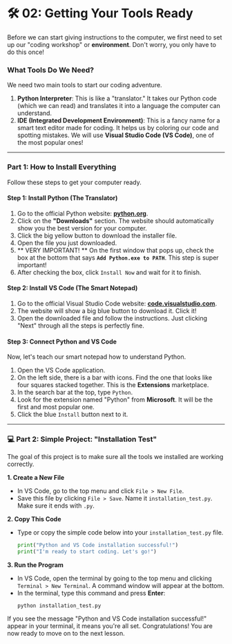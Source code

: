 # 🛠️ 02: Getting Your Tools Ready

Before we can start giving instructions to the computer, we first need to set up our "coding workshop" or **environment**. Don't worry, you only have to do this once!

### What Tools Do We Need?

We need two main tools to start our coding adventure.

1.  **Python Interpreter**: This is like a "translator." It takes our Python code (which we can read) and translates it into a language the computer can understand.
2.  **IDE (Integrated Development Environment)**: This is a fancy name for a smart text editor made for coding. It helps us by coloring our code and spotting mistakes. We will use **Visual Studio Code (VS Code)**, one of the most popular ones!

---

### Part 1: How to Install Everything

Follow these steps to get your computer ready.

#### Step 1: Install Python (The Translator)

1.  Go to the official Python website: **[python.org](https://www.python.org/)**.
2.  Click on the **"Downloads"** section. The website should automatically show you the best version for your computer.
3.  Click the big yellow button to download the installer file.
4.  Open the file you just downloaded.
5.  ** VERY IMPORTANT! ** On the first window that pops up, check the box at the bottom that says **`Add Python.exe to PATH`**. This step is super important!
6.  After checking the box, click `Install Now` and wait for it to finish.

#### Step 2: Install VS Code (The Smart Notepad)

1.  Go to the official Visual Studio Code website: **[code.visualstudio.com](https://code.visualstudio.com/)**.
2.  The website will show a big blue button to download it. Click it!
3.  Open the downloaded file and follow the instructions. Just clicking "Next" through all the steps is perfectly fine.

#### Step 3: Connect Python and VS Code

Now, let's teach our smart notepad how to understand Python.

1.  Open the VS Code application.
2.  On the left side, there is a bar with icons. Find the one that looks like four squares stacked together. This is the **Extensions** marketplace.
3.  In the search bar at the top, type `Python`.
4.  Look for the extension named "Python" from **Microsoft**. It will be the first and most popular one.
5.  Click the blue `Install` button next to it.

---

### 💻 Part 2: Simple Project: "Installation Test"

The goal of this project is to make sure all the tools we installed are working correctly.

**1. Create a New File**

- In VS Code, go to the top menu and click `File > New File`.
- Save this file by clicking `File > Save`. Name it `installation_test.py`. Make sure it ends with `.py`.

**2. Copy This Code**

- Type or copy the simple code below into your `installation_test.py` file.
  ```python
  print("Python and VS Code installation successful!")
  print("I'm ready to start coding. Let's go!")
  ```

**3. Run the Program**

- In VS Code, open the terminal by going to the top menu and clicking `Terminal > New Terminal`. A command window will appear at the bottom.
- In the terminal, type this command and press **Enter**:
  ```
  python installation_test.py
  ```

If you see the message "Python and VS Code installation successful!" appear in your terminal, it means you're all set. Congratulations! You are now ready to move on to the next lesson.
